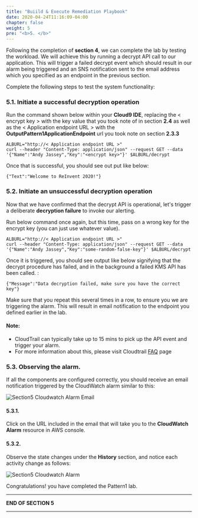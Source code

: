 ```yaml
---
title: "Buiild & Execute Remediation Playbook"
date: 2020-04-24T11:16:09-04:00
chapter: false
weight: 5
pre: "<b>5. </b>"
---
```


Following the completion of **section 4**, we can complete the lab by testing the workload. We will achieve this by running a decrypt API call to our application. This will trigger a failed decrypt event which should result in our alarm being triggered and an SNS notification sent to the email address which you specified as an endpoint in the previous section.

Complete the following steps to test the system functionality:

### 5.1. Initiate a successful decryption operation

Run the command shown below within your **Cloud9 IDE**, replacing the < encrypt key > with the key value that you took note of in section **2.4** as well as the < Application endpoint URL > with the **OutputPattern1ApplicationEndpoint** url you took note on section **2.3.3**

```
ALBURL="http://< Application endpoint URL >"
curl --header "Content-Type: application/json" --request GET --data '{"Name":"Andy Jassey","Key":"<encrypt key>"}' $ALBURL/decrypt
```

Once that is successful, you should see out put like below:

```
{"Text":"Welcome to ReInvent 2020!"}
```

### 5.2. Initiate an unsuccessful decryption operation

Now that we have confirmed that the decrypt API is operational, let's trigger a deliberate **decryption failure** to invoke our alerting.

Run below command once again, but this time, pass on a wrong key for the encrypt key (you can just use whatever value).

```
ALBURL="http://< Application endpoint URL >"
curl --header "Content-Type: application/json" --request GET --data '{"Name":"Andy Jassey","Key":"some-random-false-key"}' $ALBURL/decrypt
```

Once it is triggered, you should see output like below signifying that the decrypt procedure has failed, and in the background a failed KMS API has been called. :

```
{"Message":"Data decryption failed, make sure you have the correct key"}
```

Make sure that you repeat this several times in a row, to ensure you we are triggering the alarm. This will result in email notification to the endpoint you defined earlier in the lab.
    
#### Note:

* CloudTrail can typically take up to 15 mins to pick up the API event and trigger your alarm.
* For more information about this, please visit Cloudtrail [FAQ](https://aws.amazon.com/cloudtrail/faqs/) page 


### 5.3. Observing the alarm.

If all the components are configured correctly, you should receive an email notification triggered by the CloudWatch alarm similar to this:

![Section5 Cloudwatch Alarm Email](/Security/300_Autonomous_Monitoring_Of_Cryptographic_Activity_With_KMS/Images/section5/section5-cloudwatch-alarm1.png)


#### 5.3.1. 

Click on the URL included in the email that will take you to the **CloudWatch Alarm** resource in AWS console.


#### 5.3.2. 

Observe the state changes under the **History** section, and notice each activity change as follows:

![Section5 Cloudwatch Alarm ](/Security/300_Autonomous_Monitoring_Of_Cryptographic_Activity_With_KMS/Images/section5/section5-cloudwatch-alarm2.png)


Congratulations! you have completed the Pattern1 lab.

___
**END OF SECTION 5**
___